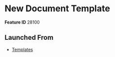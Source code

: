 # New Document Template

**Feature ID** 28100

## Launched From

- [Templates](Templates.md)











































































